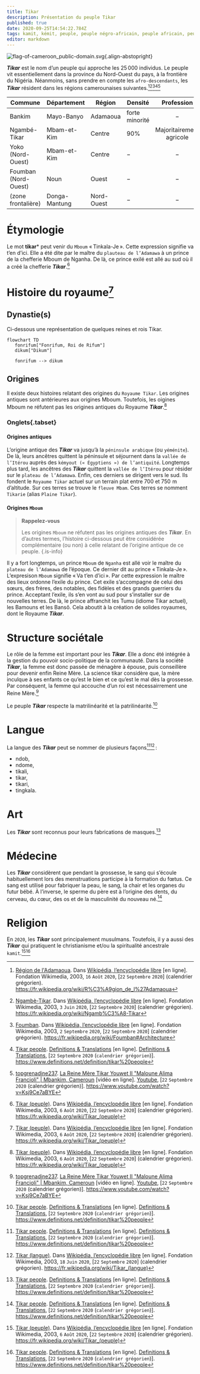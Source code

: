 ```yaml
---
title: Tikar
description: Présentation du peuple Tikar
published: true
date: 2020-09-25T14:54:22.784Z
tags: kamit, kémit, peuple, peuple négro-africain, peuple africain, peuple noir, peuple kamit, peuple kémit, tikar, peuple tikar
editor: markdown
---
```


![flag-of-cameroon_public-domain.svg](/images/flag/cameroon/flag-of-cameroon_public-domain.svg){.align-abstopright}

***Tikar*** est le nom d’un peuple qui approche les 25 000 individus.
Le peuple vit essentiellement dans la province du Nord-Ouest du pays, à la frontière du Nigéria. Néanmoins, sans prendre en compte les `afro-descendants`, les ***Tikar*** résident dans les régions camerounaises suivantes.[^4][^5][^6][^1][^2]

| Commune              | Département   | Région     | Densité                | Profession               |
|----------------------|---------------|------------|------------------------|:------------------------:|
| Bankim               | Mayo-Banyo    | Adamaoua   | forte minorité         | −                        |
| Ngambé-Tikar         | Mbam-et-Kim   | Centre     | 90%                    | Majoritairement agricole |
| Yoko (Nord-Ouest)    | Mbam-et-Kim   | Centre     | −                      | −                        |
| Foumban (Nord-Ouest) | Noun          | Ouest      | −                      | −                        |
| (zone frontalière)   | Donga-Mantung | Nord-Ouest | −                      | −                        |

# Étymologie

Le mot **tikar*** peut venir du `Mboum` « Tinkala-Je ». Cette expression signifie va t’en d’ici. Elle a été dite par le maître du `plauteau de l’Adamawa` à un prince de la chefferie Mboum de Nganha. De là, ce prince exilé est allé au sud où il a créé la chefferie ***Tikar***.[^7]

# Histoire du royaume[^7]

## Dynastie(s)

Ci-dessous une représentation de quelques reines et rois Tikar.

```mermaid
flowchart TD
   fonrifum["Fonrifum, Roi de Rifum"]
   dikum["Dikum"]
   
   fonrifum --> dikum
```

## Origines
Il existe deux histoires relatant des origines du `Royaume Tikar`.
Les origines antiques sont antérieures aux origines Mboum. Toutefois, les oigines Mboum ne réfutent pas les origines antiques du Royaume ***Tikar***.[^7]

### Onglets{.tabset}

#### Origines antiques

L’origine antique des ***Tikar*** va jusqu’à la `péninsule arabique` (ou `yéménite`). De là, leurs ancêtres quittent la péninsule et séjournent dans la `vallée de l’Itérou` auprès des `kémyout (« Égyptiens ») de l’antiquité`. Longtemps plus tard, les ancêtres des ***Tikar*** quittent la `vallée de l’Itérou` pour résider sur le `plateau de l’Adamawa`. Enfin, ces derniers se dirigent vers le sud. Ils fondent le `Royaume Tikar` actuel sur un terrain plat entre 700 et 750  m d’altitude. Sur ces terres se trouve le `fleuve Mbam`. Ces terres se nomment `Tikarie` (alias `Plaine Tikar`).

#### Origines `Mboum`

> **Rappelez-vous**
>
> Les origines `Mboum` ne réfutent pas les origines antiques des ***Tikar***.
> En d’autres termes, l’histoire ci-dessous peut être considérée complémentaire (ou non) à celle relatant de l’origine antique de ce peuple.
{.is-info}


Il y a fort longtemps, un prince `Mboum` de `Nganha` est allé voir le maître du `plateau de l’Adamawa` de l’époque. Ce dernier dit au prince « Tinkala-Je ». L’expresison `Mboum` signifie « Va t’en d’ici ». Par cette expression le maître des lieux ordonne l’exile du prince. Cet exile s’accompagne de celui des sœurs, des frères, des notables, des fidèles et des grands guerriers du prince.
Acceptant l’exile, ils s’en vont au sud pour s’installer sur de nouvelles terres. De là, le prince affranchit les Tumu (idiome Tikar actuel), les Bamouns et les Bansô. Cela aboutit à la création de solides royaumes, dont le Royaume ***Tikar***.

# Structure sociétale

Le rôle de la femme est important pour les ***Tikar***. Elle a donc été intégrée à la gestion du pouvoir socio-politique de la communauté. Dans la société ***Tikar***, la femme est donc passée de ménagère à épouse, puis conseillère pour devenir enfin Reine Mère.
La science tikar considère que, la mère inculque à ses enfants ce qu’est le bien et ce qu’est le mal dès la grossesse. Par conséquent, la femme qui accouche d’un roi est nécessairrement une Reine Mère.[^2]

Le peuple ***Tikar*** respecte la matrilinéarité et la patrilinéarité.[^1]

# Langue

La langue des ***Tikar*** peut se nommer de plusieurs façons[^1][^3] :

- ndob,
- ndome,
- tikali,
- tikar,
- tikari,
- tingkala.

# Art

Les ***Tikar*** sont reconnus pour leurs fabrications de masques.[^1]

# Médecine

Les ***Tikar*** considèrent que pendant la grossesse, le sang qui s’écoule habituellement lors des menstruations participe à la formation du fœtus. Ce sang est utilisé pour fabriquer la peau, le sang, la chair et les organes du futur bébé. À l’inverse, le sperme du père est à l’origine des dents, du cerveau, du cœur, des os et de la masculinité du nouveau né.[^1]

# Religion

En `2020`, les ***Tikar*** sont principalement musulmans. Toutefois, il y a aussi des ***Tikar*** qui pratiquent le christianisme et/ou la spiritualité ancestrale `kamit`.[^7][^1]

[^1]: [Tikar people](https://www.definitions.net/definition/tikar%20people). [Definitions & Translations](https://www.definitions.net) [en ligne]. [Definitions & Translations](https://www.definitions.net), [`22` `Septembre` `2020` (`calendrier grégorien`)]. https://www.definitions.net/definition/tikar%20people

[^2]: [topgrenadine237](https://www.youtube.com/channel/UC5lTM5y-Ed5e30PfbX4seEQ). [La Reine Mère Tikar Youwet II "Maloune Alima Francioli" | Mbankim, Cameroun](https://www.youtube.com/watch?v=Ksj9Ce7aBYE) [vidéo en ligne]. [Youtube](https://www.youtube.com), [`22` `Septembre` `2020` (calendrier grégorien)]. https://www.youtube.com/watch?v=Ksj9Ce7aBYE

[^3]: [Tikar (langue)](https://fr.wikipedia.org/wiki/Tikar_(langue)). Dans [Wikipédia, l’encyclopédie libre](https://fr.wikipedia.org) [en ligne]. Fondation Wikimedia, 2003, `18` `Juin` `2020`, [`22` `Septembre` `2020`]  (calendrier grégorien). https://fr.wikipedia.org/wiki/Tikar_(langue)

[^4]: [Région de l'Adamaoua](https://fr.wikipedia.org/wiki/R%C3%A9gion_de_l%27Adamaoua). Dans [Wikipédia, l’encyclopédie libre](https://fr.wikipedia.org) [en ligne]. Fondation Wikimedia, 2003, `16` `Août` `2020`, [`22` `Septembre` `2020`]  (calendrier grégorien). https://fr.wikipedia.org/wiki/R%C3%A9gion_de_l%27Adamaoua

[^5]: [Ngambè-Tikar](https://fr.wikipedia.org/wiki/Ngamb%C3%A8-Tikar). Dans [Wikipédia, l’encyclopédie libre](https://fr.wikipedia.org) [en ligne]. Fondation Wikimedia, 2003, `3` `Juin` `2020`, [`22` `Septembre` `2020`]  (calendrier grégorien). https://fr.wikipedia.org/wiki/Ngamb%C3%A8-Tikar

[^6]: [Foumban](https://fr.wikipedia.org/wiki/Foumban#Architecture). Dans [Wikipédia, l’encyclopédie libre](https://fr.wikipedia.org) [en ligne]. Fondation Wikimedia, 2003, `2` `Septembre` `2020`, [`22` `Septembre` `2020`]  (calendrier grégorien). https://fr.wikipedia.org/wiki/Foumban#Architecture

[^7]: [Tikar (peuple)](https://fr.wikipedia.org/wiki/Tikar_(peuple)). Dans [Wikipédia, l’encyclopédie libre](https://fr.wikipedia.org) [en ligne]. Fondation Wikimedia, 2003, `6` `Août` `2020`, [`22` `Septembre` `2020`]  (calendrier grégorien). https://fr.wikipedia.org/wiki/Tikar_(peuple)